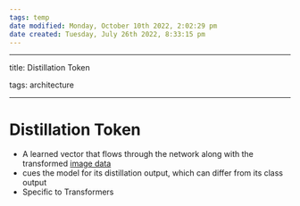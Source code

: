 ```yaml
---
tags: temp
date modified: Monday, October 10th 2022, 2:02:29 pm
date created: Tuesday, July 26th 2022, 8:33:15 pm
---
```


---

title: Distillation Token

tags: architecture

---

# Distillation Token
- A learned vector that flows through the network along with the transformed [image data](Image%20Data.md)
- cues the model for its distillation output, which can differ from its class output
- Specific to Transformers

